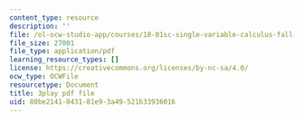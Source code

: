 ```yaml
---
content_type: resource
description: ''
file: /ol-ocw-studio-app/courses/18-01sc-single-variable-calculus-fall-2010/80be2141043181e93a49521b33936016_iHErQuZ8M-I.pdf
file_size: 27001
file_type: application/pdf
learning_resource_types: []
license: https://creativecommons.org/licenses/by-nc-sa/4.0/
ocw_type: OCWFile
resourcetype: Document
title: 3play pdf file
uid: 80be2141-0431-81e9-3a49-521b33936016
---
```

